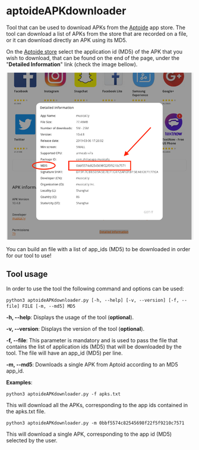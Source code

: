 # aptoideAPKdownloader

Tool that can be used to download APKs from the [Aptoide](www.aptoide.com) app store. The tool can download a list of 
APKs from the store that are recorded on a file, or it can download directly an APK using its MD5.

On the [Aptoide store](https://en.aptoide.com/) select the application id (MD5) of the APK that you wish to download, 
that can be found on the end  of the page, under the "**Detailed Information**" link (check the image bellow).

![aptoide screenshot](aptoide.png "Aptoide Screenshot")

You can build an file with a list of app_ids (MD5) to be downloaded in order for our tool to use!

## Tool usage

In order to use the tool the following command and options can be used:

```
python3 aptoideAPKdownloader.py [-h, --help] [-v, --version] [-f, --file] FILE [-m, --md5] MD5
```

**-h, --help**: Displays the usage of the tool (**optional**).

**-v, --version**: Displays the version of the tool (**optional**).

**-f, --file**: This parameter is mandatory and is used to pass the file that contains the list of application ids (MD5) 
that will be downloaded by the tool. The file will have an app_id (MD5) per line.

**-m, --md5**: Downloads a single APK from Aptoid according to an MD5 app_id.

**Examples**:

```
python3 aptoideAPKdownloader.py -f apks.txt
```
This will download all the APKs, corresponding to the app ids contained in the apks.txt file.

```
python3 aptoideAPKdownloader.py -m 0bbf5574c82545698f22f5f9210c7571
```
This will download a single APK, corresponding to the app id (MD5) selected by the user.
